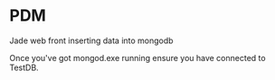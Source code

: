 # PDM
Jade web front inserting data into mongodb


Once you've got mongod.exe running ensure you have connected to TestDB.
